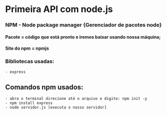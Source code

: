 # Primeira API com node.js 

### NPM - Node package manager {Gerenciador de pacotes node}
#### Pacote = código que está pronto e iremos baixar usando nossa máquina;
#### Site do npm = npmjs


### Bibliotecas usadas:

    - express

## Comandos npm usados:
    - abra o terminal direcione até o arquivo e digite: npm init -y
    - npm install express
    - node servidor.js [executa o nosso servidor]




